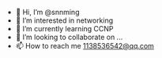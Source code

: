- 👋 Hi, I’m @snnming
- 👀 I’m interested in networking
- 🌱 I’m currently learning CCNP
- 💞️ I’m looking to collaborate on ...
- 📫 How to reach me 1138536542@qq.com

<!---
snnming/snnming is a ✨ special ✨ repository because its `README.md` (this file) appears on your GitHub profile.
You can click the Preview link to take a look at your changes.
--->
